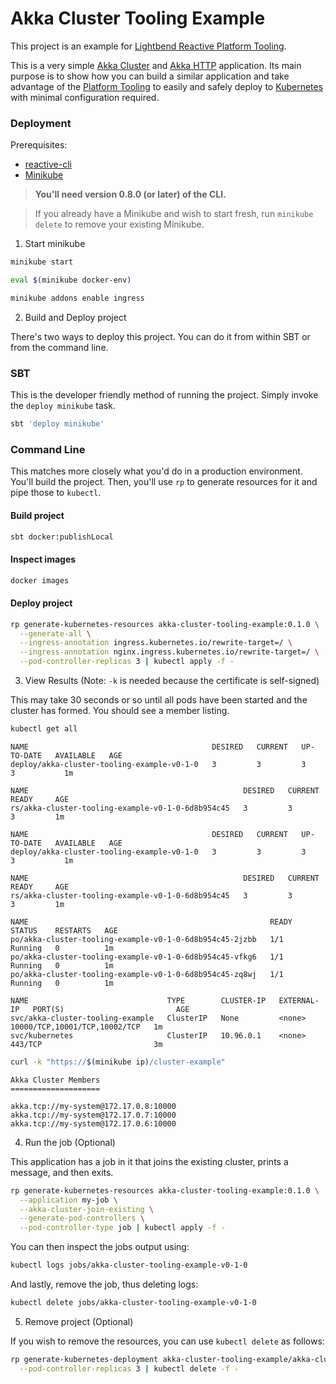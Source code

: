 # Akka Cluster Tooling Example

This project is an example for [Lightbend Reactive Platform Tooling](https://developer.lightbend.com/docs/reactive-platform-tooling/latest/).

This is a very simple [Akka Cluster](https://doc.akka.io/docs/akka/snapshot/cluster-usage.html) and 
[Akka HTTP](https://doc.akka.io/docs/akka-http/current/scala/http/) application. Its main purpose is to show how you 
can build a similar application and take advantage of the [Platform Tooling](https://s3-us-west-2.amazonaws.com/rp-tooling-temp-docs/home.html)
to easily and safely deploy to [Kubernetes](https://kubernetes.io/) with minimal configuration required.

### Deployment

Prerequisites:

* [reactive-cli](https://developer.lightbend.com/docs/reactive-platform-tooling/latest/cli-installation.html)
* [Minikube](https://github.com/kubernetes/minikube#installation)

> **You'll need version 0.8.0 (or later) of the CLI.**

> If you already have a Minikube and wish to start fresh, run `minikube delete` to remove your existing Minikube.

1) Start minikube

```bash
minikube start

eval $(minikube docker-env)

minikube addons enable ingress
```

2) Build and Deploy project

There's two ways to deploy this project. You can do it from within SBT or from the command line.

### SBT

This is the developer friendly method of running the project. Simply invoke the `deploy minikube` task.

```bash
sbt 'deploy minikube'
```

### Command Line

This matches more closely what you'd do in a production environment. You'll build the project. Then, you'll use `rp`
to generate resources for it and pipe those to `kubectl`.

#### Build project

```bash
sbt docker:publishLocal
```

#### Inspect images

```bash
docker images
```

#### Deploy project

```bash
rp generate-kubernetes-resources akka-cluster-tooling-example:0.1.0 \
  --generate-all \
  --ingress-annotation ingress.kubernetes.io/rewrite-target=/ \
  --ingress-annotation nginx.ingress.kubernetes.io/rewrite-target=/ \
  --pod-controller-replicas 3 | kubectl apply -f -
```

3) View Results (Note: `-k` is needed because the certificate is self-signed)

This may take 30 seconds or so until all pods have been started and the cluster has formed. You should see a member
listing.

```bash
kubectl get all
```

```
NAME                                         DESIRED   CURRENT   UP-TO-DATE   AVAILABLE   AGE
deploy/akka-cluster-tooling-example-v0-1-0   3         3         3            3           1m

NAME                                                DESIRED   CURRENT   READY     AGE
rs/akka-cluster-tooling-example-v0-1-0-6d8b954c45   3         3         3         1m

NAME                                         DESIRED   CURRENT   UP-TO-DATE   AVAILABLE   AGE
deploy/akka-cluster-tooling-example-v0-1-0   3         3         3            3           1m

NAME                                                DESIRED   CURRENT   READY     AGE
rs/akka-cluster-tooling-example-v0-1-0-6d8b954c45   3         3         3         1m

NAME                                                      READY     STATUS    RESTARTS   AGE
po/akka-cluster-tooling-example-v0-1-0-6d8b954c45-2jzbb   1/1       Running   0          1m
po/akka-cluster-tooling-example-v0-1-0-6d8b954c45-vfkg6   1/1       Running   0          1m
po/akka-cluster-tooling-example-v0-1-0-6d8b954c45-zq8wj   1/1       Running   0          1m

NAME                               TYPE        CLUSTER-IP   EXTERNAL-IP   PORT(S)                         AGE
svc/akka-cluster-tooling-example   ClusterIP   None         <none>        10000/TCP,10001/TCP,10002/TCP   1m
svc/kubernetes                     ClusterIP   10.96.0.1    <none>        443/TCP                         3m
```

```bash
curl -k "https://$(minikube ip)/cluster-example"
```

```
Akka Cluster Members
====================

akka.tcp://my-system@172.17.0.8:10000
akka.tcp://my-system@172.17.0.7:10000
akka.tcp://my-system@172.17.0.6:10000
```

4) Run the job (Optional)

This application has a job in it that joins the existing cluster, prints a message, and then exits.

```bash
rp generate-kubernetes-resources akka-cluster-tooling-example:0.1.0 \
  --application my-job \
  --akka-cluster-join-existing \
  --generate-pod-controllers \
  --pod-controller-type job | kubectl apply -f -
```

You can then inspect the jobs output using:

```bash
kubectl logs jobs/akka-cluster-tooling-example-v0-1-0
```

And lastly, remove the job, thus deleting logs:

```bash
kubectl delete jobs/akka-cluster-tooling-example-v0-1-0
```

5) Remove project (Optional)

If you wish to remove the resources, you can use `kubectl delete` as follows:

```bash
rp generate-kubernetes-deployment akka-cluster-tooling-example/akka-cluster-tooling-example:0.1.0 \
  --pod-controller-replicas 3 | kubectl delete -f -
```

